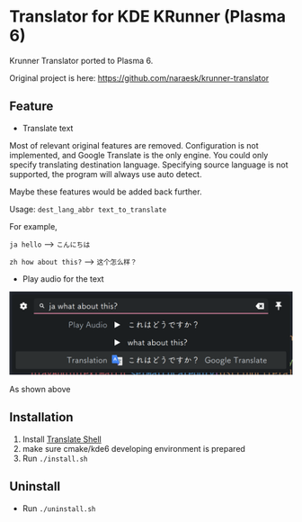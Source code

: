 # Translator for KDE KRunner (Plasma 6)

Krunner Translator ported to Plasma 6. 

Original project is here: https://github.com/naraesk/krunner-translator

## Feature

- Translate text

Most of relevant original features are removed. Configuration is not implemented, and Google Translate is the only engine. You could only specify translating destination language. Specifying source language is not supported, the program will always use auto detect. 

Maybe these features would be added back further. 

Usage: `dest_lang_abbr text_to_translate`

For example, 

`ja hello` --> `こんにちは`

 `zh how about this?` --> `这个怎么样？`

- Play audio for the text

<img src="assets/image-20240922203840874.png" alt="image-20240922203840874" style="zoom:50%;" />

As shown above

## Installation

1. Install [Translate Shell](https://github.com/soimort/translate-shell)
2. make sure cmake/kde6 developing environment is prepared
3. Run `./install.sh`

## Uninstall

- Run `./uninstall.sh`